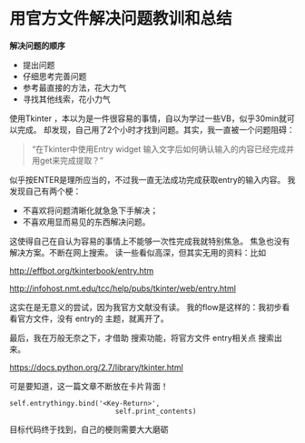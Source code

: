 # 用官方文件解决问题教训和总结

**解决问题的顺序**
- 提出问题
- 仔细思考完善问题 
- 参考最直接的方法，花大力气
- 寻找其他线索，花小力气

使用Tkinter ，本以为是一件很容易的事情，自以为学过一些VB，似乎30min就可以完成。
却发现，自己用了2个小时才找到问题。其实，我一直被一个问题阻碍：

> “在Tkinter中使用Entry widget 输入文字后如何确认输入的内容已经完成并用get来完成提取？”

似乎按ENTER是理所应当的，不过我一直无法成功完成获取entry的输入内容。
我发现自己有两个梗：
- 不喜欢将问题清晰化就急急下手解决； 
- 不喜欢用显而易见的东西解决问题。

这使得自己在自认为容易的事情上不能够一次性完成我就特别焦急。
焦急也没有解决方案。不断在网上搜索。
读一些看似高深，但其实无用的资料：比如

http://effbot.org/tkinterbook/entry.htm

http://infohost.nmt.edu/tcc/help/pubs/tkinter/web/entry.html

这实在是无意义的尝试，因为我官方文献没有读。
我的flow是这样的：我初步看看官方文件，没有 entry的 主题，就离开了。

最后，我在万般无奈之下，才借助 搜索功能，将官方文件 entry相关点 搜索出来。

https://docs.python.org/2.7/library/tkinter.html

可是要知道，这一篇文章不断放在卡片背面！

    self.entrythingy.bind('<Key-Return>',
                              self.print_contents)

目标代码终于找到，自己的梗则需要大大磨砺
